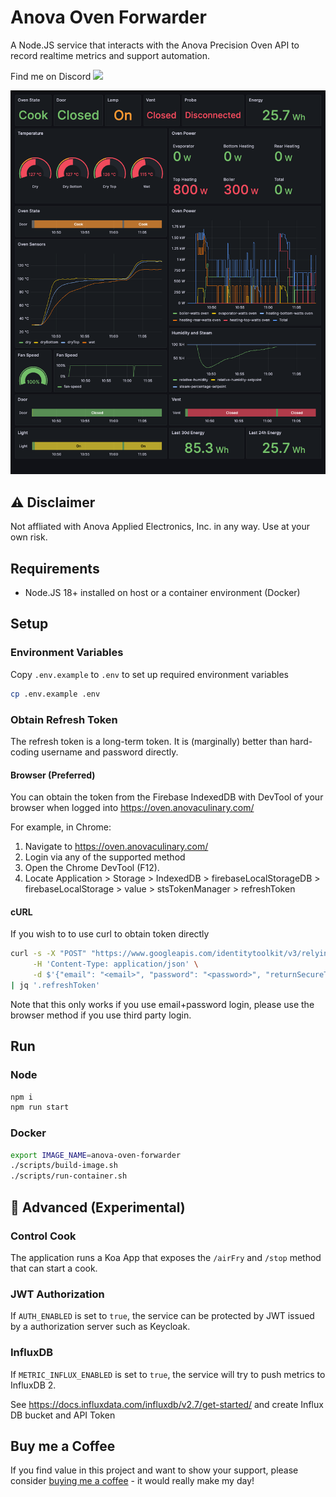 # Anova Oven Forwarder
A Node.JS service that interacts with the Anova Precision Oven API to record realtime metrics and support automation. 

Find me on Discord [![](https://dcbadge.vercel.app/api/server/pgWaAHEjhS)](https://discord.gg/pgWaAHEjhS)

![Grafana](./docs/grafana.png)

## ⚠️ Disclaimer 
Not affliated with Anova Applied Electronics, Inc. in any way. Use at your own risk.

## Requirements
* Node.JS 18+ installed on host or a container environment (Docker)

## Setup
### Environment Variables
Copy `.env.example` to `.env` to set up required environment variables

```sh
cp .env.example .env
```

### Obtain Refresh Token
The refresh token is a long-term token. It is (marginally) better than hard-coding username and password directly.

#### Browser (Preferred)
You can obtain the token from the Firebase IndexedDB with DevTool of your browser when logged into https://oven.anovaculinary.com/

For example, in Chrome: 
1. Navigate to https://oven.anovaculinary.com/
2. Login via any of the supported method
3. Open the Chrome DevTool (F12).
4. Locate Application > Storage > IndexedDB > firebaseLocalStorageDB > firebaseLocalStorage > value > stsTokenManager > refreshToken

#### cURL
If you wish to to use curl to obtain token directly
```sh
curl -s -X "POST" "https://www.googleapis.com/identitytoolkit/v3/relyingparty/verifyPassword?key=AIzaSyDQiOP2fTR9zvFcag2kSbcmG9zPh6gZhHw" \
     -H 'Content-Type: application/json' \
     -d $'{"email": "<email>", "password": "<password>", "returnSecureToken": true}' \
| jq '.refreshToken'
```
Note that this only works if you use email+password login, please use the browser method if you use third party login.

## Run
### Node
```sh
npm i
npm run start
```

### Docker
```sh
export IMAGE_NAME=anova-oven-forwarder
./scripts/build-image.sh
./scripts/run-container.sh
```

## 🔬 Advanced (Experimental) 

### Control Cook
The application runs a Koa App that exposes the `/airFry` and `/stop` method that can start a cook.

### JWT Authorization 
If `AUTH_ENABLED` is set to `true`, the service can be protected by JWT issued by a authorization server such as Keycloak.

### InfluxDB
If `METRIC_INFLUX_ENABLED` is set to `true`, the service will try to push metrics to InfluxDB 2.

See https://docs.influxdata.com/influxdb/v2.7/get-started/ and create Influx DB bucket and API Token

## Buy me a Coffee
If you find value in this project and want to show your support, please consider [buying me a coffee](https://github.com/sponsors/huangyq23?frequency=one-time&sponsor=huangyq23) - it would really make my day!
